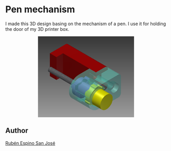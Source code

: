 # Pen mechanism

I made this 3D design basing on the mechanism of a pen. I use it for holding the door of my 3D printer box.

<p align="center">
<img src="images/Pen mechanism.png" width="300" align = "center">
</p>

## Author
[Rubén Espino San José](https://github.com/Resaj)
